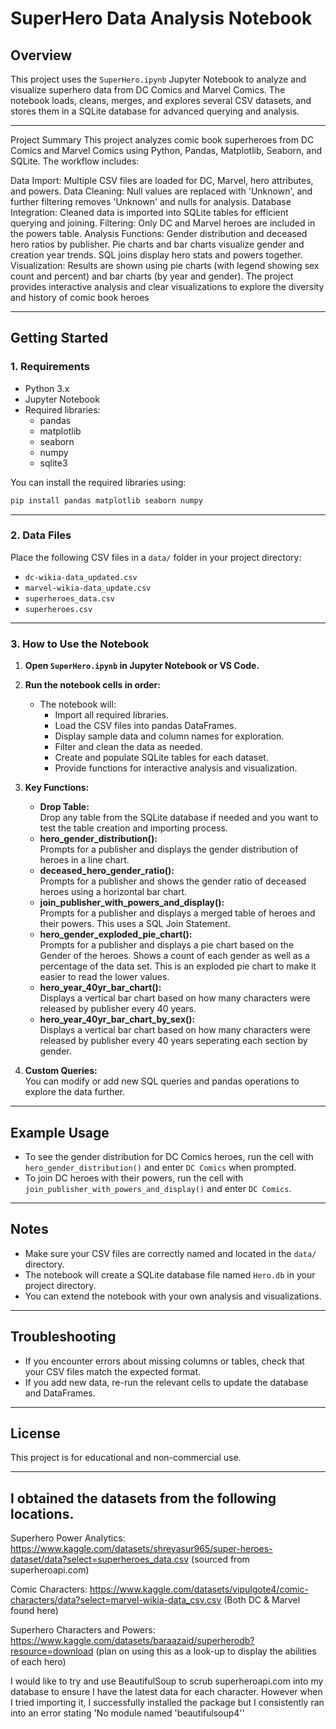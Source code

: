 # SuperHero Data Analysis Notebook

## Overview

This project uses the `SuperHero.ipynb` Jupyter Notebook to analyze and visualize superhero data from DC Comics and Marvel Comics. The notebook loads, cleans, merges, and explores several CSV datasets, and stores them in a SQLite database for advanced querying and analysis.

---

Project Summary
This project analyzes comic book superheroes from DC Comics and Marvel Comics using Python, Pandas, Matplotlib, Seaborn, and SQLite. The workflow includes:

Data Import: Multiple CSV files are loaded for DC, Marvel, hero attributes, and powers.
Data Cleaning: Null values are replaced with 'Unknown', and further filtering removes 'Unknown' and nulls for analysis.
Database Integration: Cleaned data is imported into SQLite tables for efficient querying and joining.
Filtering: Only DC and Marvel heroes are included in the powers table.
Analysis Functions:
Gender distribution and deceased hero ratios by publisher.
Pie charts and bar charts visualize gender and creation year trends.
SQL joins display hero stats and powers together.
Visualization: Results are shown using pie charts (with legend showing sex count and percent) and bar charts (by year and gender).
The project provides interactive analysis and clear visualizations to explore the diversity and history of comic book heroes

---

## Getting Started

### 1. **Requirements**

- Python 3.x
- Jupyter Notebook
- Required libraries:
  - pandas
  - matplotlib
  - seaborn
  - numpy
  - sqlite3

You can install the required libraries using:

```bash
pip install pandas matplotlib seaborn numpy
```

---

### 2. **Data Files**

Place the following CSV files in a `data/` folder in your project directory:

- `dc-wikia-data_updated.csv`
- `marvel-wikia-data_update.csv`
- `superheroes_data.csv`
- `superheroes.csv`

---

### 3. **How to Use the Notebook**

1. **Open `SuperHero.ipynb` in Jupyter Notebook or VS Code.**

2. **Run the notebook cells in order:**

   - The notebook will:
     - Import all required libraries.
     - Load the CSV files into pandas DataFrames.
     - Display sample data and column names for exploration.
     - Filter and clean the data as needed.
     - Create and populate SQLite tables for each dataset.
     - Provide functions for interactive analysis and visualization.

3. **Key Functions:**

   - **Drop Table:**  
     Drop any table from the SQLite database if needed and you want to test the table creation and importing process.
   - **hero_gender_distribution():**  
     Prompts for a publisher and displays the gender distribution of heroes in a line chart.
   - **deceased_hero_gender_ratio():**  
     Prompts for a publisher and shows the gender ratio of deceased heroes using a horizontal bar chart.
   - **join_publisher_with_powers_and_display():**  
     Prompts for a publisher and displays a merged table of heroes and their powers. This uses a SQL Join Statement.
   - **hero_gender_exploded_pie_chart():**  
     Prompts for a publisher and displays a pie chart based on the Gender of the heroes. Shows a count of each gender as well as a percentage of the data set. This is an exploded pie chart to make it easier to read the lower values.
   - **hero_year_40yr_bar_chart():**  
     Displays a vertical bar chart based on how many characters were released by publisher every 40 years.
   - **hero_year_40yr_bar_chart_by_sex():**  
     Displays a vertical bar chart based on how many characters were released by publisher every 40 years seperating each section by gender.

4. **Custom Queries:**  
   You can modify or add new SQL queries and pandas operations to explore the data further.

---

## Example Usage

- To see the gender distribution for DC Comics heroes, run the cell with `hero_gender_distribution()` and enter `DC Comics` when prompted.
- To join DC heroes with their powers, run the cell with `join_publisher_with_powers_and_display()` and enter `DC Comics`.

---

## Notes

- Make sure your CSV files are correctly named and located in the `data/` directory.
- The notebook will create a SQLite database file named `Hero.db` in your project directory.
- You can extend the notebook with your own analysis and visualizations.

---

## Troubleshooting

- If you encounter errors about missing columns or tables, check that your CSV files match the expected format.
- If you add new data, re-run the relevant cells to update the database and DataFrames.

---

## License

This project is for educational and non-commercial use.

---

## I obtained the datasets from the following locations.

Superhero Power Analytics: https://www.kaggle.com/datasets/shreyasur965/super-heroes-dataset/data?select=superheroes_data.csv (sourced from superheroapi.com)

Comic Characters: https://www.kaggle.com/datasets/vipulgote4/comic-characters/data?select=marvel-wikia-data_csv.csv (Both DC & Marvel found here)

Superhero Characters and Powers: https://www.kaggle.com/datasets/baraazaid/superherodb?resource=download (plan on using this as a look-up to display the abilities of each hero)

I would like to try and use BeautifulSoup to scrub superheroapi.com into my database to ensure I have the latest data for each character. However when I tried importing it, I successfully installed the package but I consistently ran into an error stating 'No module named 'beautifulsoup4''
